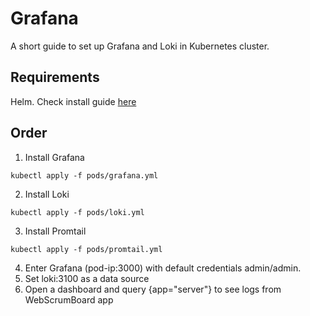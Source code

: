 # Grafana

A short guide to set up Grafana and Loki in Kubernetes cluster.

## Requirements

Helm. Check install guide [here](https://helm.sh/docs/intro/install/)

## Order
1. Install Grafana
```
kubectl apply -f pods/grafana.yml
```

2. Install Loki
```
kubectl apply -f pods/loki.yml
```

3. Install Promtail

```
kubectl apply -f pods/promtail.yml
```

4. Enter Grafana (pod-ip:3000) with default credentials admin/admin. 
5. Set loki:3100 as a data source
6. Open a dashboard and query {app="server"} to see logs from WebScrumBoard app



